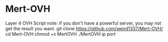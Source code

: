 # Mert-OVH
Layer 4 OVH Script note: if you don't have a powerful server, you may not get the result you want.
git clone https://github.com/weird1337/Mert-OVH/
cd Mert-OVH
chmod +x MertOVH
./MertOVH ip port
